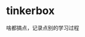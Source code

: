 


































































































# tinkerbox
啥都搞点，记录点别的学习过程
